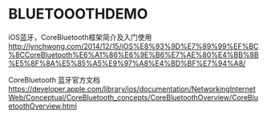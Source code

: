 # BLUETOOOTHDEMO
iOS蓝牙，CoreBluetooth框架简介及入门使用
http://lynchwong.com/2014/12/15/iOS%E8%93%9D%E7%89%99%EF%BC%8CCoreBluetooth%E6%A1%86%E6%9E%B6%E7%AE%80%E4%BB%8B%E5%8F%8A%E5%85%A5%E9%97%A8%E4%BD%BF%E7%94%A8/

CoreBluetooth 蓝牙官方文档
https://developer.apple.com/library/ios/documentation/NetworkingInternetWeb/Conceptual/CoreBluetooth_concepts/CoreBluetoothOverview/CoreBluetoothOverview.html
